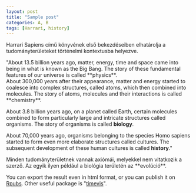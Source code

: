 ```yaml
---
layout: post
title: "Sample post"
categories: A, B
tags: [Harrari, history]
---
```


Harrari Sapiens című könyvének első bekezdéseiben elhatárolja a tudományterületeket történelmi kontextusba helyezve. 

<div class="box-note">
"About 13.5 billion years ago, matter, energy, time and space came into being in what is known as the Big Bang. The story of these fundamental features of our universe is called **physics**.<br>
About 300,000 years after their appearance, matter and energy started to coalesce into complex structures, called atoms, which then combined into molecules. The story of atoms, molecules and their interactions is called **chemistry**.

About 3.8 billion years ago, on a planet called Earth, certain molecules combined to form particularly large and intricate structures called organisms. The story of organisms is called **biology**.

About 70,000 years ago, organisms belonging to the species Homo sapiens started to form even more elaborate structures called cultures. The subsequent development of these human cultures is called **history**."
</div>
Minden tudományterületnek vannak axiómái, melyekkel nem vitatkozik a szerző. Az egyik ilyen például a biológia területén az **evolúció**.





You can export the result even in html format, or you can publish it on [Rpubs](http://rpubs.com/ZGFabian/514062). Other useful package is "[timevis](https://daattali.com/shiny/timevis-demo/)".

